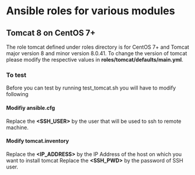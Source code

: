 # Ansible roles for various modules

## Tomcat 8 on CentOS 7+
The role tomcat defined under roles directory is for CentOS 7+ and Tomcat major version 8 and minor version 8.0.41. To change the version of tomcat please modify the respective values in **roles/tomcat/defaults/main.yml**.  

### To test
Before you can test by running test_tomcat.sh you will have to modify following

#### Modifiy ansible.cfg

Replace the **\<SSH_USER\>** by the user that will be used to ssh to remote machine.

#### Modify tomcat.inventory

Replace the **\<IP_ADDRESS\>** by the IP Address of the host on which you want to install tomcat
Replace the **\<SSH_PWD\>** by the password of SSH user.



